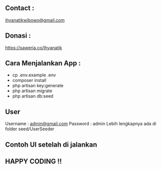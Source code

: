 ## Contact : 
ihyanatikwibowo@gmail.com

## Donasi : 
https://saweria.co/Ihyanatik

## Cara Menjalankan App :
 - cp .env.example .env
 - composer install
 - php artisan key:generate
 - php artisan migrate
 - php artisan db:seed

## User
Username : admin@gmail.com
Password : admin
Lebih lengkapnya ada di folder seed/UserSeeder

## Contoh UI setelah di jalankan


## HAPPY CODING !!